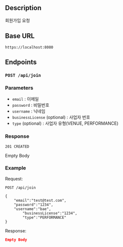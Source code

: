 ## Description

회원가입 요청

## Base URL

`https://localhost:8080`

## Endpoints

### `POST /api/join`

### Parameters

- `email` : 이메일
- `password` : 비밀번호
- `username` : 닉네임
- `businessLicense` (optional) : 사업자 번호
- `type` (optional) : 사업자 유형(VENUE, PERFORMANCE)

### Response

`201 CREATED`

Empty Body

### Example

Request:

```
POST /api/join

{
    "email":"test@test.com",
    "password":"1234",
    "username":"bae",
		"businessLicense":"1234",
		"type":"PERFORMANCE"
}
```

Response:

```json
Empty Body
```